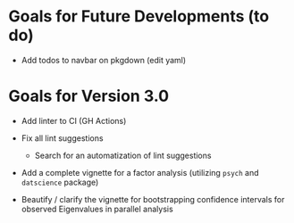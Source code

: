 # Goals for Future Developments (to do)
- Add todos to navbar on pkgdown (edit yaml)

# Goals for Version 3.0
- Add linter to CI (GH Actions)
- Fix all lint suggestions
  * Search for an automatization of lint suggestions

- Add a complete vignette for a factor analysis (utilizing `psych` and
  `datscience` package)
- Beautify / clarify the vignette for bootstrapping confidence
  intervals for observed Eigenvalues in parallel analysis
